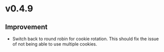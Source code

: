 # v0.4.9

## Improvement

- Switch back to round robin for cookie rotation. This should fix the issue of not being able to use multiple cookies.
